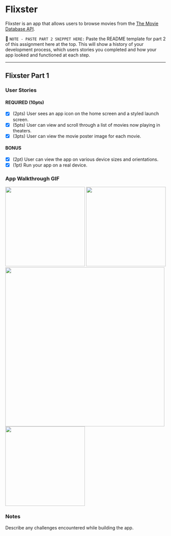 # Flixster

Flixster is an app that allows users to browse movies from the [The Movie Database API](http://docs.themoviedb.apiary.io/#).

📝 `NOTE - PASTE PART 2 SNIPPET HERE:` Paste the README template for part 2 of this assignment here at the top. This will show a history of your development process, which users stories you completed and how your app looked and functioned at each step.

---

## Flixster Part 1

### User Stories

#### REQUIRED (10pts)
- [x] (2pts) User sees an app icon on the home screen and a styled launch screen.
- [x] (5pts) User can view and scroll through a list of movies now playing in theaters.
- [x] (3pts) User can view the movie poster image for each movie.

#### BONUS
- [x] (2pt) User can view the app on various device sizes and orientations.
- [x] (1pt) Run your app on a real device.

### App Walkthrough GIF

<img src="http://g.recordit.co/SdCl6wNYNH.gif" width=250>
<img src="http://g.recordit.co/qyl5tGoi18.gif" width=250>
<img src="http://g.recordit.co/city9Y6mgB.gif" width=500><br>
<img src="http://g.recordit.co/MuWLdCBrmd.gif" width=250><br>



### Notes
Describe any challenges encountered while building the app.

